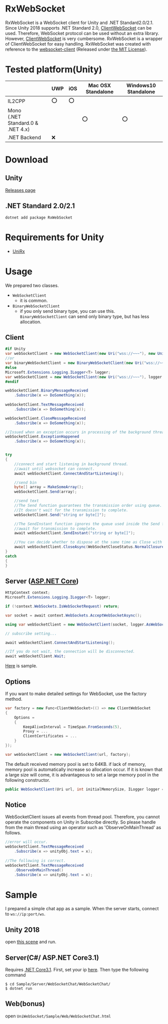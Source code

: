 # RxWebSocket
RxWebSocket is a WebSocket client for Unity and .NET Standard2.0/2.1. Since Unity 2018 supports .NET Standard 2.0, [ClientWebSocket](https://docs.microsoft.com/ja-jp/dotnet/api/system.net.websockets.clientwebsocket?view=netstandard-2.0) can be used. Therefore, WebSocket protocol can be used without an extra library. However, [ClientWebSocket](https://docs.microsoft.com/ja-jp/dotnet/api/system.net.websockets.clientwebsocket?view=netstandard-2.0) is very cumbersome.
RxWebSocket is a wrapper of ClientWebSocket for easy handling. RxWebSocket was created with reference to the [websocket-client](https://github.com/Marfusios/websocket-client) (Released under [the MIT License](https://github.com/Marfusios/websocket-client/blob/master/LICENSE)).

# Tested platform(Unity)
| &nbsp; |  UWP  |  iOS  | Mac OSX Standalone | Windows10 Standalone |
| ---- | ---- | ---- | ---- | ---- |
| IL2CPP | ⭕️ | ⭕️ | &nbsp; | &nbsp; |
| Mono <br>(.NET Standard.0 & .NET 4.x) | &nbsp; | &nbsp; | ⭕️ | ⭕️ |
| .NET Backend | ❌ | &nbsp; | &nbsp; | &nbsp; |

# Download
## Unity
[Releases page](https://github.com/nenoNaninu/RxWebSocket/releases)

## .NET Standard 2.0/2.1
```
dotnet add package RxWebSocket
```

# Requirements for Unity
- [UniRx](https://github.com/neuecc/UniRx/releases)

# Usage
We prepared two classes.
- `WebSocketClient`
  - it is common.
- `BinaryWebSocketClient`
    - if you only send binary type, you can use this. 
    `BinaryWebSocketClient` can send only binary type, but has less allocation.

## Client
```csharp
#if Unity
var webSocketClient = new WebSocketClient(new Uri("wss://~~~"), new UnityConsoleLogger());
//or
var binaryWebSocketClient = new BinaryWebSocketClient(new Uri("wss://~~~"), new UnityConsoleLogger());
#else 
Microsoft.Extensions.Logging.ILogger<T> logger;
var webSocketClient = new WebSocketClient(new Uri("wss://~~~"), logger.AsWebSocketLogger());
#endif

webSocketClient.BinaryMessageReceived
    .Subscribe(x => DoSomething(x));
    
webSocketClient.TextMessageReceived
    .Subscribe(x => DoSomething(x));

webSocketClient.CloseMessageReceived
    .Subscribe(x => DoSomething(x));

//Issued when an exception occurs in processing of the background thread(receiving and sending). 
webSocketClient.ExceptionHappened
    .Subscribe(x => DoSomething(x));


try
{
    //connect and start listening in background thread.
    //await until websocket can connect.
    await webSocketClient.ConnectAndStartListening();

    //send bin
    byte[] array = MakeSomeArray();
    webSocketClient.Send(array);

    //send text
    //The Send function guarantees the transmission order using queue.
    //It doesn't wait for the transmission to complete.
    webSocketClient.Send("string or byte[]");

    //The SendInstant function ignores the queue used inside the Send function and sends it immediately.
    //await for transmission to complete.
    await webSocketClient.SendInstant("string or byte[]");

    //You can decide whether to dispose at the same time as Close with the last bool parameter.
    await webSocketClient.CloseAsync(WebSocketCloseStatus.NormalClosure, "description", true);
}
catch
{
}

```
## Server ([ASP.NET Core](https://dotnet.microsoft.com/apps/aspnet))
```csharp
HttpContext context;
Microsoft.Extensions.Logging.ILogger<T> logger;

if (!context.WebSockets.IsWebSocketRequest) return;

var socket = await context.WebSockets.AcceptWebSocketAsync();

using var webSocketClient = new WebSocketClient(socket, logger.AsWebSocketLogger());

// subscribe setting...

await webSocketClient.ConnectAndStartListening();

//If you do not wait, the connection will be disconnected.
await webSocketClient.Wait;
```
[Here](https://github.com/nenoNaninu/RxWebSocket/blob/master/Sample/Server/WebSocketChat/WebSocketChat/WebSocketChat/WebSocketChatMiddleware.cs#L29-L47) is sample.

## Options
If you want to make detailed settings for WebSocket, use the factory method.
```csharp
var factory = new Func<ClientWebSocket>(() => new ClientWebSocket
{
    Options =
    {
        KeepAliveInterval = TimeSpan.FromSeconds(5),
        Proxy = ...
        ClientCertificates = ...
    }
});

var webSocketClient = new WebSocketClient(url, factory);
```
The default received memory pool is set to 64KB.
if lack of memory, memory pool is automatically increase so allocation occur.
If it is known that a large size will come, it is advantageous to set a large memory pool in the following constructor.
```csharp
public WebSocketClient(Uri url, int initialMemorySize, ILogger logger = null, Func<ClientWebSocket> clientFactory = null)
```

## Notice
WebSocketClient issues all events from thread pool. Therefore, you cannot operate the components on Unity in Subscribe directly. So please handle from the main thread using an operator such as 'ObserveOnMainThread' as follows.
```csharp
//error will occur.
webSocketClient.TextMessageReceived
    .Subscribe(x => unityObj.text = x);
    
//The following is correct.
webSocketClient.TextMessageReceived
    .ObserveOnMainThread()
    .Subscribe(x => unityObj.text = x);
```
# Sample
I prepared a simple chat app as a sample. When the server starts, connect to ```ws://ip:port/ws```.
## Unity 2018
open [this scene](https://github.com/nenoNaninu/RxWebSocket/tree/master/Unity/UniWebSocket/Assets/Scenes) and run.


## Server(C#/ ASP.NET Core3.1)
Requires [.NET Core3.1](https://dotnet.microsoft.com/download/dotnet-core/3.0).  First, set your ip [here](https://github.com/nenoNaninu/UniWebSocket/blob/master/Sample/Server/WebSocketChat/WebSocketChat/Program.cs#L23).
Then type the following command
```
$ cd Sample/Server/WebSocketChat/WebSocketChat/
$ dotnet run
```

## Web(bonus)
open ```UniWebSocket/Sample/Web/WebSocketChat.html```
